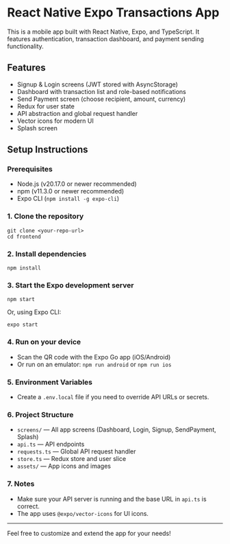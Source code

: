 # React Native Expo Transactions App

This is a mobile app built with React Native, Expo, and TypeScript. It features authentication, transaction dashboard, and payment sending functionality.

## Features
- Signup & Login screens (JWT stored with AsyncStorage)
- Dashboard with transaction list and role-based notifications
- Send Payment screen (choose recipient, amount, currency)
- Redux for user state
- API abstraction and global request handler
- Vector icons for modern UI
- Splash screen

## Setup Instructions

### Prerequisites
- Node.js (v20.17.0 or newer recommended)
- npm (v11.3.0 or newer recommended)
- Expo CLI (`npm install -g expo-cli`)

### 1. Clone the repository
```
git clone <your-repo-url>
cd frontend
```

### 2. Install dependencies
```
npm install
```

### 3. Start the Expo development server
```
npm start
```
Or, using Expo CLI:
```
expo start
```

### 4. Run on your device
- Scan the QR code with the Expo Go app (iOS/Android)
- Or run on an emulator: `npm run android` or `npm run ios`

### 5. Environment Variables
- Create a `.env.local` file if you need to override API URLs or secrets.

### 6. Project Structure
- `screens/` — All app screens (Dashboard, Login, Signup, SendPayment, Splash)
- `api.ts` — API endpoints
- `requests.ts` — Global API request handler
- `store.ts` — Redux store and user slice
- `assets/` — App icons and images

### 7. Notes
- Make sure your API server is running and the base URL in `api.ts` is correct.
- The app uses `@expo/vector-icons` for UI icons.

---

Feel free to customize and extend the app for your needs!
